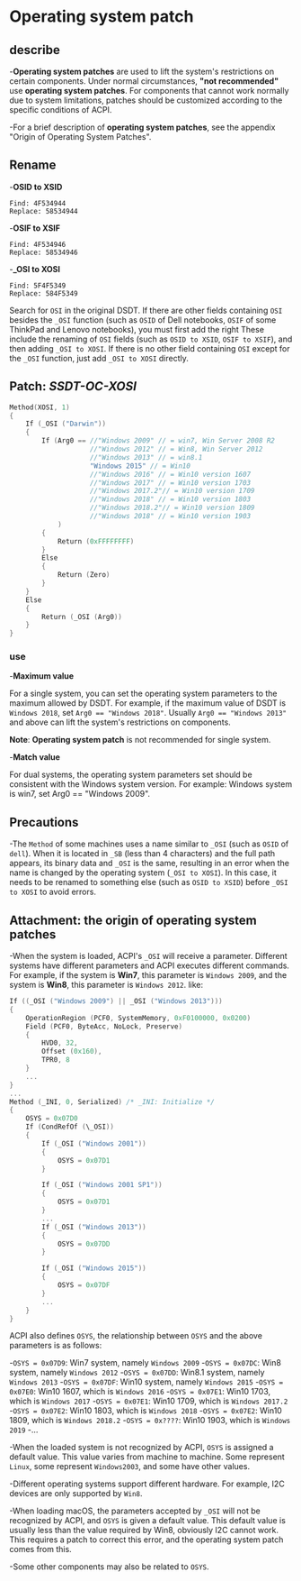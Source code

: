 # Operating system patch

## describe

-**Operating system patches** are used to lift the system's restrictions on certain components. Under normal circumstances, **"not recommended"** use **operating system patches**. For components that cannot work normally due to system limitations, patches should be customized according to the specific conditions of ACPI.

-For a brief description of **operating system patches**, see the appendix "Origin of Operating System Patches".

## Rename

-**OSID to XSID**

  ```text
  Find: 4F534944
  Replace: 58534944
  ```

-**OSIF to XSIF**

  ```text
  Find: 4F534946
  Replace: 58534946
  ```

-**_OSI to XOSI**

  ```text
  Find: 5F4F5349
  Replace: 584F5349
  ```

  Search for `OSI` in the original DSDT. If there are other fields containing `OSI` besides the `_OSI` function (such as `OSID` of Dell notebooks, `OSIF` of some ThinkPad and Lenovo notebooks), you must first add the right These include the renaming of `OSI` fields (such as `OSID to XSID`, `OSIF to XSIF`), and then adding `_OSI to XOSI`.
  If there is no other field containing `OSI` except for the `_OSI` function, just add `_OSI to XOSI` directly.

## Patch: ***SSDT-OC-XOSI***

```Swift
Method(XOSI, 1)
{
    If (_OSI ("Darwin"))
    {
        If (Arg0 == //"Windows 2009" // = win7, Win Server 2008 R2
                    //"Windows 2012" // = Win8, Win Server 2012
                    //"Windows 2013" // = win8.1
                    "Windows 2015" // = Win10
                    //"Windows 2016" // = Win10 version 1607
                    //"Windows 2017" // = Win10 version 1703
                    //"Windows 2017.2"// = Win10 version 1709
                    //"Windows 2018" // = Win10 version 1803
                    //"Windows 2018.2"// = Win10 version 1809
                    //"Windows 2018" // = Win10 version 1903
            )
        {
            Return (0xFFFFFFFF)
        }
        Else
        {
            Return (Zero)
        }
    }
    Else
    {
        Return (_OSI (Arg0))
    }
}
```

### use

-**Maximum value**

  For a single system, you can set the operating system parameters to the maximum allowed by DSDT. For example, if the maximum value of DSDT is `Windows 2018`, set `Arg0 == "Windows 2018"`. Usually `Arg0 == "Windows 2013"` and above can lift the system's restrictions on components.

  **Note**: **Operating system patch** is not recommended for single system.

-**Match value**

  For dual systems, the operating system parameters set should be consistent with the Windows system version. For example: Windows system is win7, set Arg0 == "Windows 2009".

## Precautions

  -The `Method` of some machines uses a name similar to `_OSI` (such as `OSID` of `dell`). When it is located in `_SB` (less than 4 characters) and the full path appears, its binary data and `_OSI` is the same, resulting in an error when the name is changed by the operating system (`_OSI to XOSI`). In this case, it needs to be renamed to something else (such as `OSID to XSID`) before `_OSI to XOSI` to avoid errors.

## Attachment: the origin of operating system patches

-When the system is loaded, ACPI's `_OSI` will receive a parameter. Different systems have different parameters and ACPI executes different commands. For example, if the system is **Win7**, this parameter is `Windows 2009`, and the system is **Win8**, this parameter is `Windows 2012`. like:

  ```Swift
  If ((_OSI ("Windows 2009") || _OSI ("Windows 2013")))
  {
      OperationRegion (PCF0, SystemMemory, 0xF0100000, 0x0200)
      Field (PCF0, ByteAcc, NoLock, Preserve)
      {
          HVD0, 32,
          Offset (0x160),
          TPR0, 8
      }
      ...
  }
  ...
  Method (_INI, 0, Serialized) /* _INI: Initialize */
  {
      OSYS = 0x07D0
      If (CondRefOf (\_OSI))
      {
          If (_OSI ("Windows 2001"))
          {
              OSYS = 0x07D1
          }

          If (_OSI ("Windows 2001 SP1"))
          {
              OSYS = 0x07D1
          }
          ...
          If (_OSI ("Windows 2013"))
          {
              OSYS = 0x07DD
          }

          If (_OSI ("Windows 2015"))
          {
              OSYS = 0x07DF
          }
          ...
      }
  }
  ```

  ACPI also defines `OSYS`, the relationship between `OSYS` and the above parameters is as follows:

  -`OSYS = 0x07D9`: Win7 system, namely `Windows 2009`
  -`OSYS = 0x07DC`: Win8 system, namely `Windows 2012`
  -`OSYS = 0x07DD`: Win8.1 system, namely `Windows 2013`
  -`OSYS = 0x07DF`: Win10 system, namely `Windows 2015`
  -`OSYS = 0x07E0`: Win10 1607, which is `Windows 2016`
  -`OSYS = 0x07E1`: Win10 1703, which is `Windows 2017`
  -`OSYS = 0x07E1`: Win10 1709, which is `Windows 2017.2`
  -`OSYS = 0x07E2`: Win10 1803, which is `Windows 2018`
  -`OSYS = 0x07E2`: Win10 1809, which is `Windows 2018.2`
  -`OSYS = 0x????`: Win10 1903, which is `Windows 2019`
  -...

-When the loaded system is not recognized by ACPI, `OSYS` is assigned a default value. This value varies from machine to machine. Some represent `Linux`, some represent `Windows2003`, and some have other values.

-Different operating systems support different hardware. For example, I2C devices are only supported by `Win8`.

-When loading macOS, the parameters accepted by `_OSI` will not be recognized by ACPI, and `OSYS` is given a default value. This default value is usually less than the value required by Win8, obviously I2C cannot work. This requires a patch to correct this error, and the operating system patch comes from this.

-Some other components may also be related to `OSYS`.